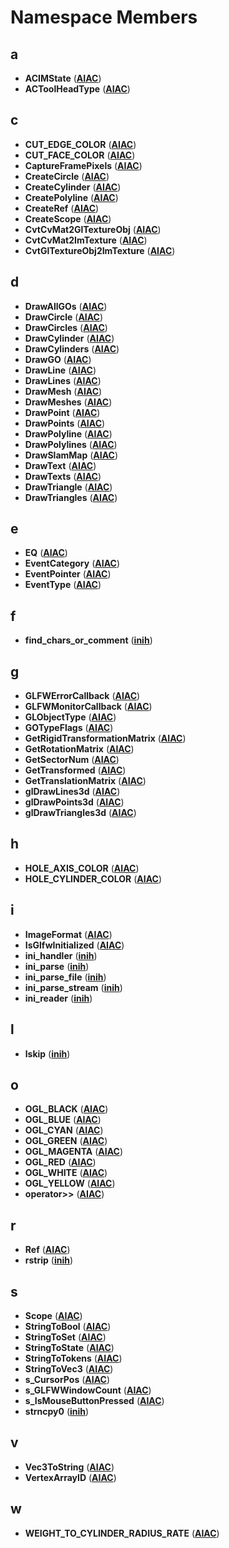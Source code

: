 
# Namespace Members



## a

* **ACIMState** ([**AIAC**](namespaceAIAC.md))
* **ACToolHeadType** ([**AIAC**](namespaceAIAC.md))


## c

* **CUT\_EDGE\_COLOR** ([**AIAC**](namespaceAIAC.md))
* **CUT\_FACE\_COLOR** ([**AIAC**](namespaceAIAC.md))
* **CaptureFramePixels** ([**AIAC**](namespaceAIAC.md))
* **CreateCircle** ([**AIAC**](namespaceAIAC.md))
* **CreateCylinder** ([**AIAC**](namespaceAIAC.md))
* **CreatePolyline** ([**AIAC**](namespaceAIAC.md))
* **CreateRef** ([**AIAC**](namespaceAIAC.md))
* **CreateScope** ([**AIAC**](namespaceAIAC.md))
* **CvtCvMat2GlTextureObj** ([**AIAC**](namespaceAIAC.md))
* **CvtCvMat2ImTexture** ([**AIAC**](namespaceAIAC.md))
* **CvtGlTextureObj2ImTexture** ([**AIAC**](namespaceAIAC.md))


## d

* **DrawAllGOs** ([**AIAC**](namespaceAIAC.md))
* **DrawCircle** ([**AIAC**](namespaceAIAC.md))
* **DrawCircles** ([**AIAC**](namespaceAIAC.md))
* **DrawCylinder** ([**AIAC**](namespaceAIAC.md))
* **DrawCylinders** ([**AIAC**](namespaceAIAC.md))
* **DrawGO** ([**AIAC**](namespaceAIAC.md))
* **DrawLine** ([**AIAC**](namespaceAIAC.md))
* **DrawLines** ([**AIAC**](namespaceAIAC.md))
* **DrawMesh** ([**AIAC**](namespaceAIAC.md))
* **DrawMeshes** ([**AIAC**](namespaceAIAC.md))
* **DrawPoint** ([**AIAC**](namespaceAIAC.md))
* **DrawPoints** ([**AIAC**](namespaceAIAC.md))
* **DrawPolyline** ([**AIAC**](namespaceAIAC.md))
* **DrawPolylines** ([**AIAC**](namespaceAIAC.md))
* **DrawSlamMap** ([**AIAC**](namespaceAIAC.md))
* **DrawText** ([**AIAC**](namespaceAIAC.md))
* **DrawTexts** ([**AIAC**](namespaceAIAC.md))
* **DrawTriangle** ([**AIAC**](namespaceAIAC.md))
* **DrawTriangles** ([**AIAC**](namespaceAIAC.md))


## e

* **EQ** ([**AIAC**](namespaceAIAC.md))
* **EventCategory** ([**AIAC**](namespaceAIAC.md))
* **EventPointer** ([**AIAC**](namespaceAIAC.md))
* **EventType** ([**AIAC**](namespaceAIAC.md))


## f

* **find\_chars\_or\_comment** ([**inih**](namespaceinih.md))


## g

* **GLFWErrorCallback** ([**AIAC**](namespaceAIAC.md))
* **GLFWMonitorCallback** ([**AIAC**](namespaceAIAC.md))
* **GLObjectType** ([**AIAC**](namespaceAIAC.md))
* **GOTypeFlags** ([**AIAC**](namespaceAIAC.md))
* **GetRigidTransformationMatrix** ([**AIAC**](namespaceAIAC.md))
* **GetRotationMatrix** ([**AIAC**](namespaceAIAC.md))
* **GetSectorNum** ([**AIAC**](namespaceAIAC.md))
* **GetTransformed** ([**AIAC**](namespaceAIAC.md))
* **GetTranslationMatrix** ([**AIAC**](namespaceAIAC.md))
* **glDrawLines3d** ([**AIAC**](namespaceAIAC.md))
* **glDrawPoints3d** ([**AIAC**](namespaceAIAC.md))
* **glDrawTriangles3d** ([**AIAC**](namespaceAIAC.md))


## h

* **HOLE\_AXIS\_COLOR** ([**AIAC**](namespaceAIAC.md))
* **HOLE\_CYLINDER\_COLOR** ([**AIAC**](namespaceAIAC.md))


## i

* **ImageFormat** ([**AIAC**](namespaceAIAC.md))
* **IsGlfwInitialized** ([**AIAC**](namespaceAIAC.md))
* **ini\_handler** ([**inih**](namespaceinih.md))
* **ini\_parse** ([**inih**](namespaceinih.md))
* **ini\_parse\_file** ([**inih**](namespaceinih.md))
* **ini\_parse\_stream** ([**inih**](namespaceinih.md))
* **ini\_reader** ([**inih**](namespaceinih.md))


## l

* **lskip** ([**inih**](namespaceinih.md))


## o

* **OGL\_BLACK** ([**AIAC**](namespaceAIAC.md))
* **OGL\_BLUE** ([**AIAC**](namespaceAIAC.md))
* **OGL\_CYAN** ([**AIAC**](namespaceAIAC.md))
* **OGL\_GREEN** ([**AIAC**](namespaceAIAC.md))
* **OGL\_MAGENTA** ([**AIAC**](namespaceAIAC.md))
* **OGL\_RED** ([**AIAC**](namespaceAIAC.md))
* **OGL\_WHITE** ([**AIAC**](namespaceAIAC.md))
* **OGL\_YELLOW** ([**AIAC**](namespaceAIAC.md))
* **operator&gt;&gt;** ([**AIAC**](namespaceAIAC.md))


## r

* **Ref** ([**AIAC**](namespaceAIAC.md))
* **rstrip** ([**inih**](namespaceinih.md))


## s

* **Scope** ([**AIAC**](namespaceAIAC.md))
* **StringToBool** ([**AIAC**](namespaceAIAC.md))
* **StringToSet** ([**AIAC**](namespaceAIAC.md))
* **StringToState** ([**AIAC**](namespaceAIAC.md))
* **StringToTokens** ([**AIAC**](namespaceAIAC.md))
* **StringToVec3** ([**AIAC**](namespaceAIAC.md))
* **s\_CursorPos** ([**AIAC**](namespaceAIAC.md))
* **s\_GLFWWindowCount** ([**AIAC**](namespaceAIAC.md))
* **s\_IsMouseButtonPressed** ([**AIAC**](namespaceAIAC.md))
* **strncpy0** ([**inih**](namespaceinih.md))


## v

* **Vec3ToString** ([**AIAC**](namespaceAIAC.md))
* **VertexArrayID** ([**AIAC**](namespaceAIAC.md))


## w

* **WEIGHT\_TO\_CYLINDER\_RADIUS\_RATE** ([**AIAC**](namespaceAIAC.md))




